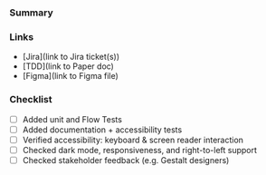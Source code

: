 ### Summary

<!--
What is the purpose of this PR? Please include the context around these changes for Future Us. In addition to _what_ is changing, we need to know _why_ these changes are needed.

Have you [formatted the PR title](https://github.com/pinterest/gestalt/#releasing)? `ComponentName: Description`
-->

### Links

- [Jira](link to Jira ticket(s))
- [TDD](link to Paper doc)
- [Figma](link to Figma file)

### Checklist

- [ ] Added unit and Flow Tests
- [ ] Added documentation + accessibility tests
- [ ] Verified accessibility: keyboard & screen reader interaction
- [ ] Checked dark mode, responsiveness, and right-to-left support
- [ ] Checked stakeholder feedback (e.g. Gestalt designers)
